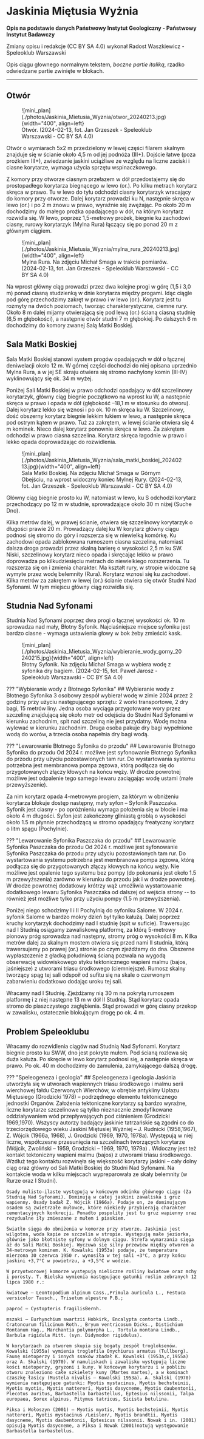 # Jaskinia Miętusia Wyżnia

__Opis na podstawie danych Państwowy Instytut Geologiczny - Państwowy Instytut Badawczy__

Zmiany opisu i redakcje (CC BY SA 4.0) wykonał Radost Waszkiewicz - Speleoklub Warszawski

Opis ciągu głownego normalnym tekstem, _boczne partie italiką_, rzadko odwiedzane partie zwinięte w blokach.

-----------------------------------------------------------------

## Otwór

<figure class="inline end" markdown>
  ![mini_plan](./photos/Jaskinia_Mietusia_Wyznia/otwor_20240213.jpg){width="400", align=left}
  <figcaption>Otwór. (2024-02-13, fot. Jan Grzeszek - Speleoklub Warszawski - CC BY SA 4.0)</figcaption>
</figure>

Otwór o wymiarach 5x2 m przedzielony w lewej części filarem skalnym znajduje się w ścianie około 4,5 m od jej podnóża (III+). Dojście łatwe (poza prożkiem III+), zwiedzanie jaskini uciążliwe ze względu na liczne zaciski i ciasne korytarze, wymaga użycia sprzętu wspinaczkowego.

Z komory przy otworze ciasnym przełazem w dół przedostajemy się do prostopadłego korytarza biegnącego w lewo (or.). Po kilku metrach korytarz skręca w prawo. Tu w lewo do tyłu odchodzi ciasny korytarzyk wracający do komory przy otworze. Dalej korytarz prowadzi ku N, następnie skręca w lewo (or.) i po 2 m znowu w prawo, wyraźnie się zwężając. Po około 20 m dochodzimy do małego prożka opadającego w dół, na którym korytarz rozwidla się. W lewo, poprzez 1,5-metrowy prożek, biegnie ku zachodowi ciasny, rurowy korytarzyk (Mylna Rura) łączący się po ponad 20 m z głównym ciągiem.

<figure class="inline end" markdown>
  ![mini_plan](./photos/Jaskinia_Mietusia_Wyznia/mylna_rura_20240213.jpg){width="400", align=left}
  <figcaption>Mylna Rura. Na zdjęciu Michał Smaga w trakcie pomiarów. (2024-02-13, fot. Jan Grzeszek - Speleoklub Warszawski - CC BY SA 4.0)</figcaption>
</figure>

Na wprost główny ciąg prowadzi przez dwa kolejne progi w górę (1,5 i 3,0 m) ponad ciasną studzienką w dnie korytarza między progami. Idąc ciągle pod górę przechodzimy zakręt w prawo i w lewo (or.). Korytarz jest tu rozmyty na dwóch poziomach, tworząc charakterystyczne, ciemne rury. Około 8 m dalej mijamy otwierającą się pod lewą (or.) ścianą ciasną studnię (6,5 m głębokości), a następnie otwór studni 7 m głębokiej. Po dalszych 6 m dochodzimy do komory zwanej Salą Matki Boskiej.

## Sala Matki Boskiej

Sala Matki Boskiej stanowi system progów opadających w dół o łącznej deniwelacji około 12 m. W górnej części dochodzi do niej opisana uprzednio Mylna Rura, a w jej SE skraju otwiera się stromo nachylony komin (III-IV) wyklinowujący się ok. 34 m wyżej.

Poniżej Sali Matki Boskiej w prawo odchodzi opadający w dół szczelinowy korytarzyk, główny ciąg biegnie początkowo na wprost ku W, a następnie skręca w prawo i opada w dół (głębokość –18,1 m w stosunku do otworu). Dalej korytarz lekko się wznosi i po ok. 10 m skręca ku W. Szczelinowy, dość obszerny korytarz biegnie lekkim łukiem w lewo, a następnie skręca pod ostrym kątem w prawo. Tuż za zakrętem, w lewej ścianie otwiera się 4 m kominek. Nieco dalej korytarz ponownie skręca w lewo. Za zakrętem odchodzi w prawo ciasna szczelina. Korytarz skręca łagodnie w prawo i lekko opada doprowadzając do rozwidlenia. 

<figure class="inline end" markdown>
  ![mini_plan](./photos/Jaskinia_Mietusia_Wyznia/sala_matki_boskiej_20240213.jpg){width="400", align=left}
  <figcaption>Sala Matki Boskiej. Na zdjęciu Michał Smaga w Górnym Obejściu, na wprost widoczny koniec Mylnej Rury. (2024-02-13, fot. Jan Grzeszek - Speleoklub Warszawski - CC BY SA 4.0)</figcaption>
</figure>

Główny ciąg biegnie prosto ku W, natomiast w lewo, ku S odchodzi korytarz przechodzący po 12 m w studnie, sprowadzające około 30 m niżej (Suche Dno).

Kilka metrów dalej, w prawej ścianie, otwiera się szczelinowy korytarzyk o długości prawie 20 m. Prowadzący dalej ku W korytarz główny ciągu podnosi się stromo do góry i rozszerza się w niewielką komórkę. Ku zachodowi opada zablokowana rumoszem ciasna szczelina, natomiast dalsza droga prowadzi przez skalną barierę o wysokości 2,5 m ku SW. Niski, szczelinowy korytarz nieco opada i skręcając lekko w prawo doprowadza po kilkudziesięciu metrach do niewielkiego rozszerzenia. Tu rozszerza się on i zmienia charakter. Ma kształt rury, w stropie widoczne są wymyte przez wodę belemnity (Rura). Korytarz wznosi się ku zachodowi. Kilka metrów za zakrętem w lewej (or.) ścianie otwiera się otwór Studni Nad Syfonami. W tym miejscu główny ciąg rozwidla się.

## Studnia Nad Syfonami

Studnia Nad Syfonami poprzez dwa progi o łącznej wysokości ok. 10 m sprowadza nad mały, Błotny Syfonik. Najciaśniejsze miejsce syfoniku jest bardzo ciasne - wymaga ustawienia głowy w bok żeby zmieścić kask.

<figure class="inline end" markdown>
  ![mini_plan](./photos/Jaskinia_Mietusia_Wyznia/wybieranie_wody_gorny_20240215.jpg){width="400", align=left}
  <figcaption>Błotny Syfonik. Na zdjęciu Michał Smaga w wybiera wodę z syfonika dry bagiem. (2024-02-15, fot. Paweł Jarosz - Speleoklub Warszawski - CC BY SA 4.0)</figcaption>
</figure>

??? "Wybieranie wody z Błotnego Syfonika"
    ## Wybieranie wody z Błotnego Syfonika
    3 osobowy zespół wybierał wodę w zimie 2024 przez 2 godziny przy użyciu następującego sprzętu: 2 worki transportowe, 2 dry bagi, 15 metrów liny. 
    Jedna osoba wyciąga przygotowane wory przez szczelinę znajdującą się około metr od odejścia do Studni Nad Syfonami w kierunku zachodnim, spit nad szczeliną nie jest przydatny. Wodę można wylewać w kierunku zachodnim.
    Druga osoba pakuje dry bagi wypełnione wodą do worów, a trzecia osoba napełnia dry bagi wodą.

??? "Lewarowanie Błotnego Syfonika do przodu"
    ## Lewarowanie Błotnego Syfonika do przodu
    Od 2024 r. możliwe jest syfonowanie Błotnego Syfonika do przodu przy użyciu pozostawionych tam rur. 
    Do wystartowania systemu potrzebna jest membranowa pompa zęzowa, którą podłącza się do przygotowanych złączy kłowych na końcu węży. W drodze powrotnej możliwe jest odpalenie tego samego lewaru zaciągając wodę ustami (małe przewyższenie).

Za nim korytarz opada 4-metrowym progiem, za którym w obniżeniu korytarza blokuje dostęp następny, mały syfon – Syfonik Paszczaka. Syfonik jest ciasny - po opróżnieniu wymaga położenia się w błocie i ma około 4 m długości.
Syfon jest zakończony gliniastą groblą o wysokości około 1.5 m płynnie przechodzącą w stromo opadający freatyczny korytarz o litm spągu (Pochylnie).

??? "Lewarowanie Syfonika Paszczaka do przodu"
    ## Lewarowanie Syfonika Paszczaka do przodu
    Od 2024 r. możliwe jest syfonowanie Syfonika Paszczaka do przodu przy użyciu pozostawionych tam rur. 
    Do wystartowania systemu potrzebna jest membranowa pompa zęzowa, którą podłącza się do przygotowanych złączy kłowych na końcu węży. Nie możliwe jest opalenie tego systemu bez pompy (do pokonania jest około 1.5 m przewyższenia) zarówno w kierunku do przodu jak i w drodze powrotnej.
    W drodze powrotnej dodatkowy krótrzy wąż umożliwia wystartowanie dodatkowego lewaru Syfonika Paszczaka od dalszej od wejścia strony -- to również jest możliwe tylko przy użyciu pompy (1.5 m przewyższenia).

Poniżej niego schodzimy I i II Pochylnią do syfoniku Salome. W 2024 r. syfonik Salome w bardzo mokry dzień był tylko kałużą. 
Dalej poprzez kruchy korytarzyk dochodzimy nad I studnię (spit w suficie). Trawersując nad I Studnią osiągamy zawaliskową platformę, za którą 5-metrowy pionowy próg sprowadza nad następny, stromy próg o wysokości 8 m. 
Kilka metrów dalej za skalnym mostem otwiera się przed nami II studnia, którą trawersujemy po prawej (or.) stronie po czym zjeżdżamy do dna.
Obszerne wypłaszczenie z gładką południową ścianą pozwala na wygodą obserwację widowiskowego styku tektonicznego wapieni malmu (bajos, jaśniejsze) z utworami triasu środkowego (ciemniejsze). 
Rumosz skalny tworzący spąg tej sali odspoił od sufitu się na skale o czerwonym zabarwieniu dodatkowo dodając uroku tej sali.

Wracamy nad I Studnię. Zjeżdżamy nią 30 m na pokrytą rumoszem platformę i z niej następne 13 m w dół II Studnią. Stąd korytarz opada stromo do piaszczystego zagłębienia. Stąd prowadzi w górę ciasny przekop w zawalisku, ostatecznie blokującym drogę po ok. 4 m.

## Problem Speleoklubu

Wracamy do rozwidlenia ciągów nad Studnią Nad Syfonami. Korytarz biegnie prosto ku SWW, dno jest pokryte mułem. Pod ścianą rozlewa się duża kałuża. Po skręcie w lewo korytarz podnosi się, a następnie skręca w prawo. Po ok. 40 m dochodzimy do zamulenia, zamykającego dalszą drogę.

??? "Speleogeneza i geologia"
    ## Speleogeneza i geologia
    Jaskinia utworzyła się w utworach wapiennych triasu środkowego i malmu serii wierchowej fałdu Czerwonych Wierchów, w obrębie antykliny Upłazu Miętusiego (Grodzicki 1978) – podrzędnego elementu tektonicznego jednostki Organów. Założenia tektoniczne korytarzy są bardzo wyraźne, liczne korytarze szczelinowe są tylko nieznacznie zmodyfikowane oddziaływaniem wód przepływających pod ciśnieniem (Grodzicki 1969,1970). Wszyscy autorzy badający jaskinie tatrzańskie są zgodni co do trzeciorzędowego wieku Jaskini Miętusiej Wyżniej – J. Rudnicki (1958,1967), Z. Wójcik (1966a, 1968), J. Grodzicki (1969, 1970, 1978a). Występują w niej liczne, współczesne przesunięcia na szczelinach tworzących korytarze (Wójcik, Zwoliński – 1959, Grodzicki – 1969, 1970, 1979a) . Widoczny jest też kontakt tektoniczny wapieni malmu (bajos) z utworami triasu środkowego. Wzdłuż tego kontaktu rozwinęła się większość korytarzy jaskini – cały dolny ciąg oraz główny od Sali Matki Boskiej do Studni Nad Syfonami. Na kontakcie woda w kilku miejscach wypreparowała ze skały belemnity (w Rurze oraz I Studni).

    Osady mulisto-ilaste występują w końcowym odcinku głównego ciągu (Za Studnią Nad Syfonami). Dominują w całej jaskini zawaliska i gruz wapienny. Osady badał Z. Wójcik (1966a). Podaje on, że dominującym osadem są zwietrzałe mułowce, które niekiedy przybierają charakter cementacyjnych konkrecji. Ponadto pospolity jest tu gruz wapienny oraz rezydualne iły zmieszane z mułem i piaskiem.

    Światło sięga do obniżenia w komorze przy otworze. Jaskinia jest wilgotna, woda kapie ze szczelin w stropie. Występują małe jeziorka, głównie jako błotniste syfony w dolnym ciągu. Strefa wymarzania sięga aż do Sali Matki Boskiej. Wyczuwa się silny przewiew między otworem a 34-metrowym kominem. K. Kowalski (1953a) podaje, że temperatura mierzona 30 czerwca 1950 r. wynosiła w tej sali +3°C, a przy końcu jaskini +3,7°C w powietrzu, a +3,5°C w wodzie.

    W przyotworowej komorze występują nieliczne rośliny kwiatowe oraz mchy i porosty. T. Bielska wymienia następujące gatunki roślin zebranych 12 lipca 1980 r.:

    kwiatowe – Leontopodium alpinum Cass.,Primula auricula L., Festuca versicolor Tausch., Trisetum alpestre P.B.;

    paproć – Cystopteris fragilisBernh.

    mszaki – Eurhynchium swartzii Hobkirk, Encalypta contorta Lindb., Cratoncurum filicinum Roth., Bryum ventricosum Dicks., Distichium Montanum Hag., Marchantia polymorpha L., Tortula montana Lindb., Barbula rigidula Mitt. (syn. Didymodon rigidulus).

    W korytarzach za otworem skupia się bogaty zespół trogloksenów. Kowalski (1955a) wymienia troglofila Onychiurus armatus (Tullberg). Faunę nietoperzy i innych ssaków zbadał K. Kowalski (1953a,c,1955a) oraz A. Skalski (1970). W namuliskach i zawalisku występują liczne kości nietoperzy, gryzoni i kuny. W końcowym korytarzu i w pobliżu otworu znaleziono całe szkielety kuny (Martes martes), a w kominach czaszkę łasicy (Mustela nivalis – Kowalski 1953a). A. Skalski (1970) wymienia następujące gatunki: Myotis mystacinus, Myotis bechsteinii, Myotis myotis, Myotis nattereri, Myotis dasycneme, Myotis daubentonii, Plecotus auritus, Barbastella barbastellus, Eptesius nilssonii, Talpa europaea, Sorex alpinus, Pitymus tatricus, Sicista betulina.

    Piksa i Wołoszyn (2001) – Myotis myotis, Myotis bechsteinii, Myotis nattereri, Myotis mystacinus /Leisler/, Myotis brandtii, Myotis dasycneme, Myotis daubentonii, Eptesicus nilssonii. Nowak i in. (2001) opisują Myotis dasycneme, a Piksa i Nowak (2001)notują występowanie Barbastella barbastellus.
